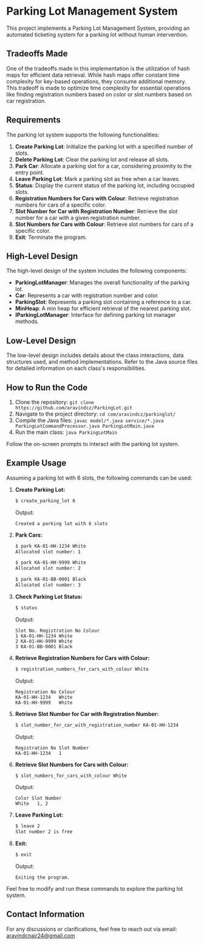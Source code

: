 # Parking Lot Management System

This project implements a Parking Lot Management System, providing an automated ticketing system for a parking lot without human intervention.

## Tradeoffs Made

One of the tradeoffs made in this implementation is the utilization of hash maps for efficient data retrieval. While hash maps offer constant time complexity for key-based operations, they consume additional memory. This tradeoff is made to optimize time complexity for essential operations like finding registration numbers based on color or slot numbers based on car registration.

## Requirements

The parking lot system supports the following functionalities:

1. **Create Parking Lot**: Initialize the parking lot with a specified number of slots.
2. **Delete Parking Lot**: Clear the parking lot and release all slots.
3. **Park Car**: Allocate a parking slot for a car, considering proximity to the entry point.
4. **Leave Parking Lot**: Mark a parking slot as free when a car leaves.
5. **Status**: Display the current status of the parking lot, including occupied slots.
6. **Registration Numbers for Cars with Colour**: Retrieve registration numbers for cars of a specific color.
7. **Slot Number for Car with Registration Number**: Retrieve the slot number for a car with a given registration number.
8. **Slot Numbers for Cars with Colour**: Retrieve slot numbers for cars of a specific color.
9. **Exit**: Terminate the program.

## High-Level Design

The high-level design of the system includes the following components:

- **ParkingLotManager**: Manages the overall functionality of the parking lot.
- **Car**: Represents a car with registration number and color.
- **ParkingSlot**: Represents a parking slot containing a reference to a car.
- **MinHeap**: A min heap for efficient retrieval of the nearest parking slot.
- **IParkingLotManager**: Interface for defining parking lot manager methods.

## Low-Level Design

The low-level design includes details about the class interactions, data structures used, and method implementations. Refer to the Java source files for detailed information on each class's responsibilities.

## How to Run the Code

1. Clone the repository: `git clone https://github.com/aravindcz/ParkingLot.git`
2. Navigate to the project directory: `cd com/aravindcz/parkinglot/`
3. Compile the Java files: `javac model/*.java service/*.java ParkingLotCommandProcessor.java ParkingLotMain.java`
4. Run the main class: `java ParkingLotMain`

Follow the on-screen prompts to interact with the parking lot system.

## Example Usage

Assuming a parking lot with 6 slots, the following commands can be used:

1. **Create Parking Lot:**
    ```bash
    $ create_parking_lot 6
    ```
    Output: 
    ```
    Created a parking lot with 6 slots
    ```

2. **Park Cars:**
    ```bash
    $ park KA-01-HH-1234 White
    Allocated slot number: 1

    $ park KA-01-HH-9999 White
    Allocated slot number: 2

    $ park KA-01-BB-0001 Black
    Allocated slot number: 3
    ```

3. **Check Parking Lot Status:**
    ```bash
    $ status
    ```
    Output:
    ```
    Slot No. Registration No Colour
    1 KA-01-HH-1234 White
    2 KA-01-HH-9999 White
    3 KA-01-BB-0001 Black
    ```

4. **Retrieve Registration Numbers for Cars with Colour:**
    ```bash
    $ registration_numbers_for_cars_with_colour White
    ```
    Output:
    ```
    Registration No Colour
    KA-01-HH-1234   White
    KA-01-HH-9999   White
    ```

5. **Retrieve Slot Number for Car with Registration Number:**
    ```bash
    $ slot_number_for_car_with_registration_number KA-01-HH-1234
    ```
    Output:
    ```
    Registration No Slot Number
    KA-01-HH-1234   1
    ```

6. **Retrieve Slot Numbers for Cars with Colour:**
    ```bash
    $ slot_numbers_for_cars_with_colour White
    ```
    Output:
    ```
    Color Slot Number
    White   1, 2
    ```

7. **Leave Parking Lot:**
    ```bash
    $ leave 2
    Slot number 2 is free
    ```

8. **Exit:**
    ```bash
    $ exit
    ```
    Output:
    ```
    Exiting the program.
    ```

Feel free to modify and run these commands to explore the parking lot system.


## Contact Information

For any discussions or clarifications, feel free to reach out via email: aravindcnair24@gmail.com
